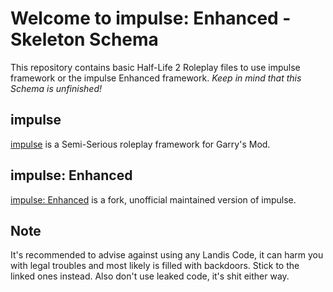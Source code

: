 # Welcome to impulse: Enhanced - Skeleton Schema
This repository contains basic Half-Life 2 Roleplay files to use impulse framework or the impulse Enhanced framework. *Keep in mind that this Schema is *unfinished!**

## impulse
[impulse](https://github.com/aLoneWitness/impulse) is a Semi-Serious roleplay framework for Garry's Mod.

## impulse: Enhanced
[impulse: Enhanced](https://github.com/impulseenhanced/framework) is a fork, unofficial maintained version of impulse.

## Note
It's recommended to advise against using any Landis Code, it can harm you with legal troubles and most likely is filled with backdoors. Stick to the linked ones instead. Also don't use leaked code, it's shit either way.